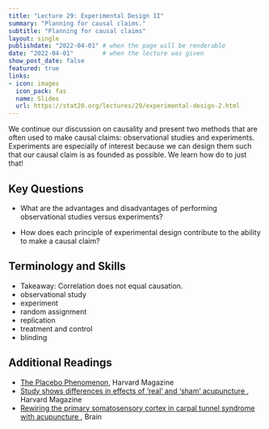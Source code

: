 ```yaml
---
title: "Lecture 29: Experimental Design II"
summary: "Planning for causal claims."
subtitle: "Planning for causal claims"
layout: single
publishdate: "2022-04-01" # when the page will be renderable
date: "2022-04-01"        # when the lecture was given
show_post_date: false
featured: true
links:
- icon: images
  icon_pack: fas
  name: Slides
  url: https://stat20.org/lectures/29/experimental-design-2.html
---
```


We continue our discussion on causality and present two methods that are often used to make causal claims: observational studies and experiments. Experiments are especially of interest because we can design them such that our causal claim is as founded as possible. We learn how do to just that!

## Key Questions

- What are the advantages and disadvantages of performing observational studies versus experiments?

- How does each principle of experimental design contribute to the ability to make a causal claim?

## Terminology and Skills
- Takeaway: Correlation does not equal causation.
- observational study
- experiment
- random assignment
- replication
- treatment and control
- blinding

## Additional Readings

- [The Placebo Phenomenon](https://www.harvardmagazine.com/2013/01/the-placebo-phenomenon), Harvard Magazine
- [Study shows differences in effects of ‘real’ and ‘sham’ acupuncture ](https://news.harvard.edu/gazette/story/2017/03/study-reveals-differences-in-the-effects-of-real-and-sham-acupuncture/), Harvard Magazine
- [Rewiring the primary somatosensory cortex in carpal tunnel syndrome with acupuncture ](https://academic.oup.com/brain/article-abstract/doi/10.1093/brain/awx015/3058778/Rewiring-the-primary-somatosensory-cortex-in), Brain